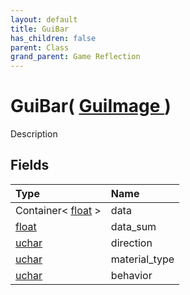```yaml
---
layout: default
title: GuiBar
has_children: false
parent: Class
grand_parent: Game Reflection
---
```

# GuiBar( [ GuiImage ](/riftbreaker-wiki/docs/game-reflection/classes/gui_image/) )
Description 

## Fields

| Type | Name |
|:----------|:--------------|
| Container< [float](/riftbreaker-wiki/docs/game-reflection/components/float/) > | data |
| [float](/riftbreaker-wiki/docs/game-reflection/components/float/) | data_sum |
| [uchar](/riftbreaker-wiki/docs/game-reflection/enums/uchar/) | direction |
| [uchar](/riftbreaker-wiki/docs/game-reflection/enums/uchar/) | material_type |
| [uchar](/riftbreaker-wiki/docs/game-reflection/enums/uchar/) | behavior |

